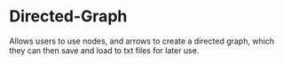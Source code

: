 # Directed-Graph
Allows users to use nodes, and arrows to create a directed graph, which they can then save and load to txt files for later use.
